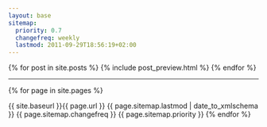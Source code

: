 ```yaml
---
layout: base
sitemap:
  priority: 0.7
  changefreq: weekly
  lastmod: 2011-09-29T18:56:19+02:00
---
```

{% for post in site.posts %}
  {% include post_preview.html %}
{% endfor %}


<hr>

{% for page in site.pages %}

  <url>
    <loc>{{ site.baseurl }}{{ page.url }}</loc>
    <lastmod>{{ page.sitemap.lastmod | date_to_xmlschema }}</lastmod>
    <changefreq>{{ page.sitemap.changefreq }}</changefreq>
    <priority>{{ page.sitemap.priority }}</priority>
  </url>
{% endfor %}

